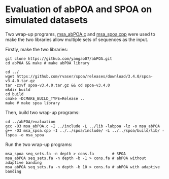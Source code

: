 Evaluation of abPOA and SPOA on simulated datasets
==
Two wrap-up programs, [msa_abPOA.c](msa_abPOA.c) and [msa_spoa.cpp](msa_spoa.cpp) were used to make the two libraries allow multiple sets of sequences as the input.

Firstly, make the two libraries:
```
git clone https://github.com/yangao07/abPOA.git
cd abPOA && make # make abPOA library

cd ../
wget https://github.com/rvaser/spoa/releases/download/3.4.0/spoa-v3.4.0.tar.gz
tar -zxvf spoa-v3.4.0.tar.gz && cd spoa-v3.4.0
mkdir build
cd build
cmake -DCMAKE_BUILD_TYPE=Release ..
make # make spoa library
```
Then, build two wrap-up programs:
```
cd ../abPOA/evaluation
gcc -O3 msa_abPOA.c -I ../include -L ../lib -labpoa -lz -o msa_abPOA
g++ -O3 msa_spoa.cpp -I ../../spoa/include/ -L ../../spoa/build/lib/ -lspoa -o msa_spoa
```

Run the two wrap-up programs:
```
msa_spoa seq_sets.fa -n depth > cons.fa        # SPOA
msa_abPOA seq_sets.fa -n depth -b -1 > cons.fa # abPOA without adaptive banding
msa_abPOA seq_sets.fa -n depth -b 10 > cons.fa # abPOA with adaptive banding
```
